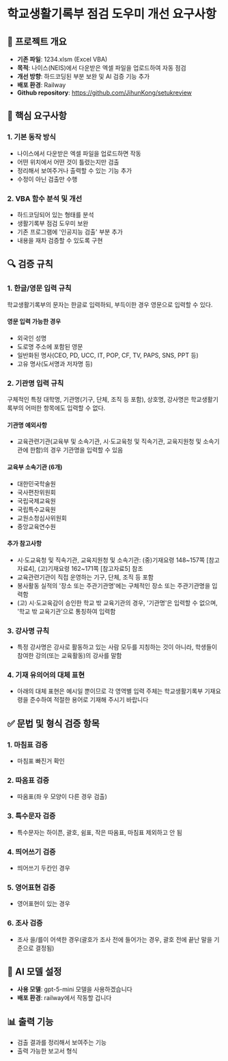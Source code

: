 # 학교생활기록부 점검 도우미 개선 요구사항

## 📌 프로젝트 개요
- **기존 파일**: 1234.xlsm (Excel VBA)
- **목적**: 나이스(NEIS)에서 다운받은 엑셀 파일을 업로드하여 자동 점검
- **개선 방향**: 하드코딩된 부분 보완 및 AI 검증 기능 추가
- **배포 환경**: Railway
- **Github repository**: https://github.com/JihunKong/setukreview

## 🎯 핵심 요구사항

### 1. 기본 동작 방식
- 나이스에서 다운받은 엑셀 파일을 업로드하면 작동
- 어떤 위치에서 어떤 것이 틀렸는지만 검출
- 정리해서 보여주거나 출력할 수 있는 기능 추가
- 수정이 아닌 검출만 수행

### 2. VBA 함수 분석 및 개선
- 하드코딩되어 있는 형태를 분석
- 생활기록부 점검 도우미 보완
- 기존 프로그램에 '인공지능 검출' 부분 추가
- 내용을 재차 검증할 수 있도록 구현

## 🔍 검증 규칙

### 1. 한글/영문 입력 규칙
학교생활기록부의 문자는 한글로 입력하되, 부득이한 경우 영문으로 입력할 수 있다.

#### 영문 입력 가능한 경우
- 외국인 성명
- 도로명 주소에 포함된 영문
- 일반화된 명사(CEO, PD, UCC, IT, POP, CF, TV, PAPS, SNS, PPT 등)
- 고유 명사(도서명과 저자명 등)

### 2. 기관명 입력 규칙
구체적인 특정 대학명, 기관명(기구, 단체, 조직 등 포함), 상호명, 강사명은 학교생활기록부의 어떠한 항목에도 입력할 수 없다.

#### 기관명 예외사항
- 교육관련기관(교육부 및 소속기관, 시·도교육청 및 직속기관, 교육지원청 및 소속기관에 한함)의 경우 기관명을 입력할 수 있음

#### 교육부 소속기관 (6개)
- 대한민국학술원
- 국사편찬위원회
- 국립국제교육원
- 국립특수교육원
- 교원소청심사위원회
- 중앙교육연수원

#### 추가 참고사항
- 시·도교육청 및 직속기관, 교육지원청 및 소속기관: (중)기재요령 148~157쪽 [참고자료4], (고)기재요령 162~171쪽 [참고자료5] 참조
- 교육관련기관이 직접 운영하는 기구, 단체, 조직 등 포함
- 봉사활동 실적의 '장소 또는 주관기관명'에는 구체적인 장소 또는 주관기관명을 입력함
- (고) 시·도교육감이 승인한 학교 밖 교육기관의 경우, '기관명'은 입력할 수 없으며, '학교 밖 교육기관'으로 통칭하여 입력함

### 3. 강사명 규칙
- 특정 강사명은 강사로 활동하고 있는 사람 모두를 지칭하는 것이 아니라, 학생들이 참여한 강의(또는 교육활동)의 강사를 말함

### 4. 기재 유의어의 대체 표현
- 아래의 대체 표현은 예시일 뿐이므로 각 영역별 입력 주체는 학교생활기록부 기재요령을 준수하여 적절한 용어로 기재해 주시기 바랍니다

## ✅ 문법 및 형식 검증 항목

### 1. 마침표 검증
- 마침표 빠진거 확인

### 2. 따옴표 검증
- 따옴표(좌 우 모양이 다른 경우 검출)

### 3. 특수문자 검증
- 특수문자는 하이픈, 괄호, 쉼표, 작은 따옴표, 마침표 제외하고 안 됨

### 4. 띄어쓰기 검증
- 띄어쓰기 두칸인 경우

### 5. 영어표현 검증
- 영어표현이 있는 경우

### 6. 조사 검증
- 조사 을/를이 어색한 경우(괄호가 조사 전에 들어가는 경우, 괄호 전에 끝난 말을 기준으로 결정됨)

## 🤖 AI 모델 설정
- **사용 모델**: gpt-5-mini 모델을 사용하겠습니다
- **배포 환경**: railway에서 작동할 겁니다

## 📊 출력 기능
- 검출 결과를 정리해서 보여주는 기능
- 출력 가능한 보고서 형식